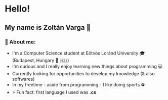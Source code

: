 # Hello!
## My name is Zoltán Varga 👋
### 🧑 About me:
- I'm a Computer Science student at Eötvös Loránd University 🎓 (Budapest, Hungary 🧭 🇭🇺)
- I'm curious and I really enjoy learning new things about programming 💻
- Currently looking for opportunities to develop my knowledge (& also softwares)
- In my freetime - aside from programming - I like doing sports ⚽
- ⚡ Fun fact: first language I used was **.cs**

